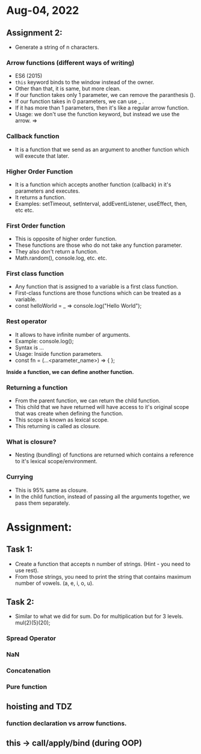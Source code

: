 # Aug-04, 2022

## Assignment 2:
- Generate a string of n characters.


### Arrow functions (different ways of writing)
- ES6 (2015)
- `this` keyword binds to the window instead of the owner.
- Other than that, it is same, but more clean.
- If our function takes only 1 parameter, we can remove the paranthesis ().
- If our function takes in 0 parameters, we can use _ .
- If it has more than 1 parameters, then it's like a regular arrow function.
- Usage: we don't use the function keyword, but instead we use the arrow. =>


### Callback function
- It is a function that we send as an argument to another function which will execute that later.


### Higher Order Function
- It is a function which accepts another function (callback) in it's parameters and executes.
- It returns a function.
- Examples: setTimeout, setInterval, addEventListener, useEffect, then, etc etc.


### First Order function
- This is opposite of higher order function.
- These functions are those who do not take any function parameter.
- They also don't return a function.
- Math.random(), console.log, etc. etc.


### First class function
- Any function that is assigned to a variable is a first class function.
- First-class functions are those functions which can be treated as a variable.
- const helloWorld = _ => console.log("Hello World");


### Rest operator
- It allows to have infinite number of arguments.
- Example: console.log();
- Syntax is ...
- Usage: Inside function parameters.
- const fn = (...<parameter_name>) => { <logic> };

**Inside a function, we can define another function.**

### Returning a function
- From the parent function, we can return the child function.
- This child that we have returned will have access to it's original scope that was create when defining the function.
- This scope is known as lexical scope.
- This returning is called as closure.

### What is closure?
- Nesting (bundling) of functions are returned which contains a reference to it's lexical scope/environment.

### Currying
- This is 95% same as closure.
- In the child function, instead of passing all the arguments together, we pass them separately.



# Assignment:
## Task 1:
- Create a function that accepts n number of strings. (Hint - you need to use rest).
- From those strings, you need to print the string that contains maximum number of vowels. (a, e, i, o, u).

## Task 2:
- Similar to what we did for sum. Do for multiplication but for 3 levels. mul(2)(5)(20);




### Spread Operator
### NaN
### Concatenation
### Pure function

## hoisting and TDZ

### function declaration vs arrow functions.
## this -> call/apply/bind (during OOP)